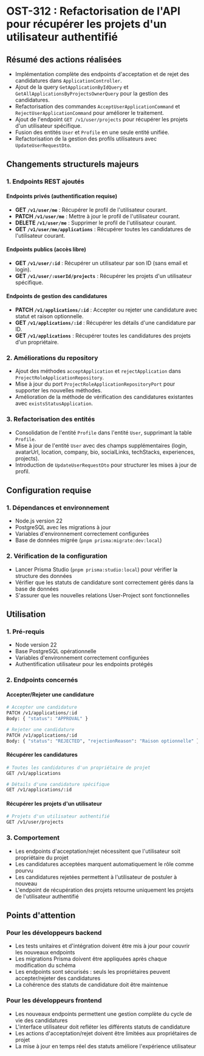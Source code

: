 # OST-312 : Refactorisation de l'API pour récupérer les projets d'un utilisateur authentifié

## Résumé des actions réalisées

- Implémentation complète des endpoints d'acceptation et de rejet des candidatures dans `ApplicationController`.
- Ajout de la query `GetApplicationByIdQuery` et `GetAllApplicationsByProjectsOwnerQuery` pour la gestion des candidatures.
- Refactorisation des commandes `AcceptUserApplicationCommand` et `RejectUserApplicationCommand` pour améliorer le traitement.
- Ajout de l'endpoint `GET /v1/user/projects` pour récupérer les projets d'un utilisateur spécifique.
- Fusion des entités `User` et `Profile` en une seule entité unifiée.
- Refactorisation de la gestion des profils utilisateurs avec `UpdateUserRequestDto`.

## Changements structurels majeurs

### 1. Endpoints REST ajoutés

#### Endpoints privés (authentification requise)
- **GET `/v1/user/me`** : Récupérer le profil de l'utilisateur courant.
- **PATCH `/v1/user/me`** : Mettre à jour le profil de l'utilisateur courant.
- **DELETE `/v1/user/me`** : Supprimer le profil de l'utilisateur courant.
- **GET `/v1/user/me/applications`** : Récupérer toutes les candidatures de l'utilisateur courant.

#### Endpoints publics (accès libre)
- **GET `/v1/user/:id`** : Récupérer un utilisateur par son ID (sans email et login).
- **GET `/v1/user/:userId/projects`** : Récupérer les projets d'un utilisateur spécifique.

#### Endpoints de gestion des candidatures
- **PATCH `/v1/applications/:id`** : Accepter ou rejeter une candidature avec statut et raison optionnelle.
- **GET `/v1/applications/:id`** : Récupérer les détails d'une candidature par ID.
- **GET `/v1/applications`** : Récupérer toutes les candidatures des projets d'un propriétaire.




### 2. Améliorations du repository
- Ajout des méthodes `acceptApplication` et `rejectApplication` dans `ProjectRoleApplicationRepository`.
- Mise à jour du port `ProjectRoleApplicationRepositoryPort` pour supporter les nouvelles méthodes.
- Amélioration de la méthode de vérification des candidatures existantes avec `existsStatusApplication`.

### 3. Refactorisation des entités
- Consolidation de l'entité `Profile` dans l'entité `User`, supprimant la table `Profile`.
- Mise à jour de l'entité `User` avec des champs supplémentaires (login, avatarUrl, location, company, bio, socialLinks, techStacks, experiences, projects).
- Introduction de `UpdateUserRequestDto` pour structurer les mises à jour de profil.

## Configuration requise

### 1. Dépendances et environnement
- Node.js version 22
- PostgreSQL avec les migrations à jour
- Variables d'environnement correctement configurées
- Base de données migrée (`pnpm prisma:migrate:dev:local`)

### 2. Vérification de la configuration
- Lancer Prisma Studio (`pnpm prisma:studio:local`) pour vérifier la structure des données
- Vérifier que les statuts de candidature sont correctement gérés dans la base de données
- S'assurer que les nouvelles relations User-Project sont fonctionnelles

## Utilisation

### 1. Pré-requis
- Node version 22
- Base PostgreSQL opérationnelle
- Variables d'environnement correctement configurées
- Authentification utilisateur pour les endpoints protégés

### 2. Endpoints concernés

#### Accepter/Rejeter une candidature
```bash
# Accepter une candidature
PATCH /v1/applications/:id
Body: { "status": "APPROVAL" }

# Rejeter une candidature
PATCH /v1/applications/:id
Body: { "status": "REJECTED", "rejectionReason": "Raison optionnelle" }
```

#### Récupérer les candidatures
```bash
# Toutes les candidatures d'un propriétaire de projet
GET /v1/applications

# Détails d'une candidature spécifique
GET /v1/applications/:id
```

#### Récupérer les projets d'un utilisateur
```bash
# Projets d'un utilisateur authentifié
GET /v1/user/projects
```

### 3. Comportement
- Les endpoints d'acceptation/rejet nécessitent que l'utilisateur soit propriétaire du projet
- Les candidatures acceptées marquent automatiquement le rôle comme pourvu
- Les candidatures rejetées permettent à l'utilisateur de postuler à nouveau
- L'endpoint de récupération des projets retourne uniquement les projets de l'utilisateur authentifié

## Points d'attention

### Pour les développeurs backend
- Les tests unitaires et d'intégration doivent être mis à jour pour couvrir les nouveaux endpoints
- Les migrations Prisma doivent être appliquées après chaque modification du schéma
- Les endpoints sont sécurisés : seuls les propriétaires peuvent accepter/rejeter des candidatures
- La cohérence des statuts de candidature doit être maintenue

### Pour les développeurs frontend
- Les nouveaux endpoints permettent une gestion complète du cycle de vie des candidatures
- L'interface utilisateur doit refléter les différents statuts de candidature
- Les actions d'acceptation/rejet doivent être limitées aux propriétaires de projet
- La mise à jour en temps réel des statuts améliore l'expérience utilisateur

